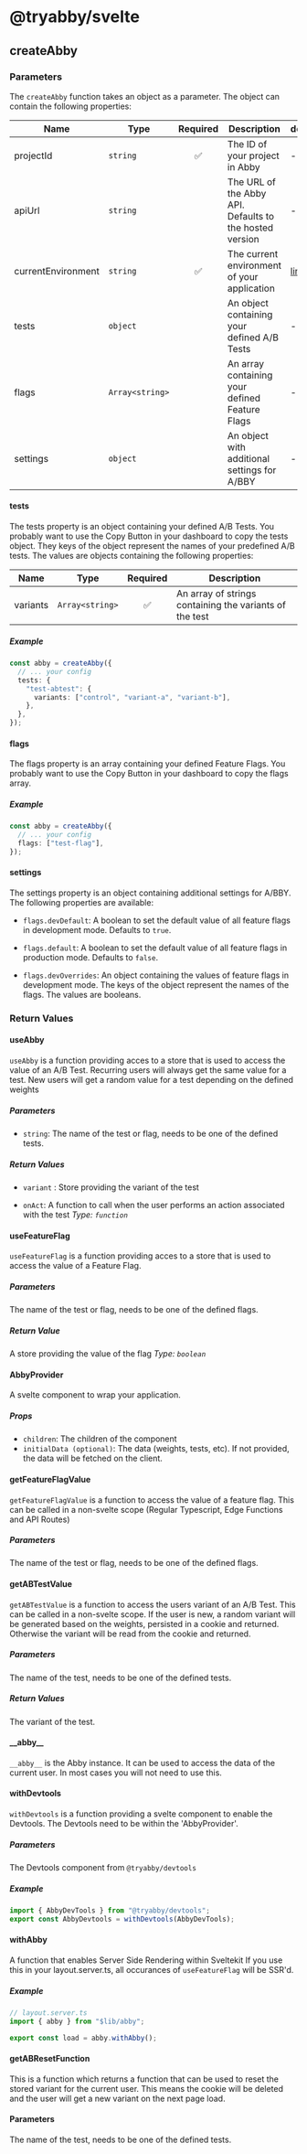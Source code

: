 # @tryabby/svelte

## createAbby

### Parameters

The `createAbby` function takes an object as a parameter. The object can contain the following properties:

| Name               | Type            | Required | Description                                             | details               |
| ------------------ | --------------- | :------: | ------------------------------------------------------- | --------------------- |
| projectId          | `string`        |    ✅    | The ID of your project in Abby                          | -                     |
| apiUrl             | `string`        |          | The URL of the Abby API. Defaults to the hosted version | -                     |
| currentEnvironment | `string`        |    ✅    | The current environment of your application             | [link](/environments) |
| tests              | `object`        |          | An object containing your defined A/B Tests             | -                     |
| flags              | `Array<string>` |          | An array containing your defined Feature Flags          | -                     |
| settings           | `object`        |          | An object with additional settings for A/BBY            | -                     |

#### tests

The tests property is an object containing your defined A/B Tests. You probably want to use the Copy Button in your dashboard to copy the tests object.
They keys of the object represent the names of your predefined A/B tests. The values are objects containing the following properties:

| Name     | Type            | Required | Description                                             |
| -------- | --------------- | :------: | ------------------------------------------------------- |
| variants | `Array<string>` |    ✅    | An array of strings containing the variants of the test |

##### Example

```ts
const abby = createAbby({
  // ... your config
  tests: {
    "test-abtest": {
      variants: ["control", "variant-a", "variant-b"],
    },
  },
});
```

#### flags

The flags property is an array containing your defined Feature Flags. You probably want to use the Copy Button in your dashboard to copy the flags array.

##### Example

```ts
const abby = createAbby({
  // ... your config
  flags: ["test-flag"],
});
```

#### settings

The settings property is an object containing additional settings for A/BBY. The following properties are available:

- `flags.devDefault`: A boolean to set the default value of all feature flags in development mode. Defaults to `true`.

- `flags.default`: A boolean to set the default value of all feature flags in production mode. Defaults to `false`.

- `flags.devOverrides`: An object containing the values of feature flags in development mode. The keys of the object represent the names of the flags.
  The values are booleans.

### Return Values

#### useAbby

`useAbby` is a function providing acces to a store that is used to access the value of an A/B Test.
Recurring users will always get the same value for a test.
New users will get a random value for a test depending on the defined weights

##### Parameters

- `string`: The name of the test or flag, needs to be one of the defined tests.

##### Return Values

- `variant` : Store providing the variant of the test

- `onAct`: A function to call when the user performs an action associated with the test _Type: `function`_

#### useFeatureFlag

`useFeatureFlag` is a function providing acces to a store that is used to access the value of a Feature Flag.

##### Parameters

The name of the test or flag, needs to be one of the defined flags.

##### Return Value

A store providing the value of the flag _Type: `boolean`_

#### AbbyProvider

A svelte component to wrap your application.

##### Props

- `children`: The children of the component
- `initialData (optional)`: The data (weights, tests, etc). If not provided, the data will be fetched on the client.

#### getFeatureFlagValue

`getFeatureFlagValue` is a function to access the value of a feature flag. This can be called in a non-svelte scope (Regular Typescript, Edge Functions and API Routes)

##### Parameters

The name of the test or flag, needs to be one of the defined flags.

#### getABTestValue

`getABTestValue` is a function to access the users variant of an A/B Test. This can be called in a non-svelte scope.
If the user is new, a random variant will be generated based on the weights, persisted in a cookie and returned.
Otherwise the variant will be read from the cookie and returned.

##### Parameters

The name of the test, needs to be one of the defined tests.

##### Return Values

The variant of the test.

#### \_\_abby\_\_

`__abby__` is the Abby instance. It can be used to access the data of the current user.
In most cases you will not need to use this.

#### withDevtools

`withDevtools` is a function providing a svelte component to enable the Devtools. The Devtools need to be within the 'AbbyProvider'.

##### Parameters

The Devtools component from `@tryabby/devtools`

##### Example

```jsx
import { AbbyDevTools } from "@tryabby/devtools";
export const AbbyDevtools = withDevtools(AbbyDevTools);
```

#### withAbby

A function that enables Server Side Rendering within Sveltekit
If you use this in your layout.server.ts, all occurances of `useFeatureFlag` will be SSR'd.

##### Example

```ts
// layout.server.ts
import { abby } from "$lib/abby";

export const load = abby.withAbby();
```

#### getABResetFunction

This is a function which returns a function that can be used to reset the stored variant for the current user.
This means the cookie will be deleted and the user will get a new variant on the next page load.

#### Parameters

The name of the test, needs to be one of the defined tests.
